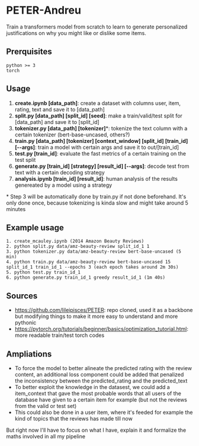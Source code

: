 # PETER-Andreu

Train a transformers model from scratch to learn to generate personalized justifications on why you might like or dislike some items.

## Prerquisites
```
python >= 3
torch
```

## Usage
1. **create.ipynb [data_path]**: create a dataset with columns user, item, rating, text and save it to [data_path]
2. **split.py [data_path] [split_id] [seed]**: make a train/valid/test split for [data_path] and save it to [split_id]
3. **tokenizer.py [data_path] [tokenizer]***: tokenize the text column with a certain tokenizer (bert-base-uncased, others?)
4. **train.py [data_path] [tokenizer] [context_window] [split_id] [train_id] [--args]**: train a model with certain args and save it to out/[train_id]
5. **test.py [train_id]**: evaluate the fast metrics of a certain training on the test split
6. **generate.py [train_id] [strategy] [result_id] [--args]**: decode test from text with a certain decoding strategy
7. **analysis.ipynb [train_id] [result_id]**: human analysis of the results genereated by a model using a strategy

\* Step 3 will be automatically done by train.py if not done beforehand. It's only done once, because tokenizing is kinda slow and might take around 5 minutes


## Example usage
```
1. create_mcauley.ipynb (2014 Amazon Beauty Reviews)
2. python split.py data/amz-beauty-review split_id_1 1
3. python tokenizer.py data/amz-beauty-review bert-base-uncased (5 min)
4. python train.py data/amz-beauty-review bert-base-uncased 15 split_id_1 train_id_1 --epochs 3 (each epoch takes around 2m 30s)
5. python test.py train_id_1
6. python generate.py train_id_1 greedy result_id_1 (1m 40s)
```

## Sources
- https://github.com/lileipisces/PETER: repo cloned, used it as a backbone but modifying things to make it more easy to understand and more pythonic
- https://pytorch.org/tutorials/beginner/basics/optimization_tutorial.html: more readable train/test torch codes


## Ampliations
- To force the model to better alineate the predicted rating with the review content, an additional loss component could be added that penalized the inconsistency between the predicted_rating and the predicted_text
- To better exploit the knowledge in the datasest, we could add a item_context that gave the most probable words that all users of the database have given to a certain item for example (but not the reviews from the valid or test set)
- This could also be done in a user item, where it's feeded for example the kind of topics that the reviews has made till now

But right now I'll have to focus on what I have, explain it and formalize the maths involved in all my pipeline
